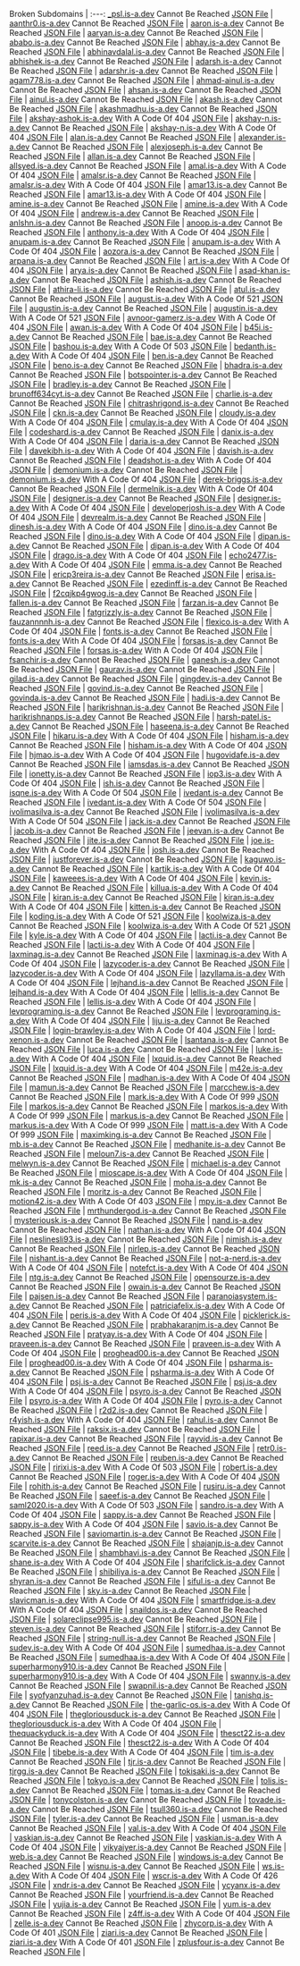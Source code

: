 Broken Subdomains |
:---:
[_psl.is-a.dev](https://_psl.is-a.dev) Cannot Be Reached [JSON File](https://github.com/is-a-dev/register/tree/main/domains/_psl.json) |
[aanthr0.is-a.dev](https://aanthr0.is-a.dev) Cannot Be Reached [JSON File](https://github.com/is-a-dev/register/tree/main/domains/aanthr0.json) |
[aaron.is-a.dev](https://aaron.is-a.dev) Cannot Be Reached [JSON File](https://github.com/is-a-dev/register/tree/main/domains/aaron.json) |
[aaryan.is-a.dev](https://aaryan.is-a.dev) Cannot Be Reached [JSON File](https://github.com/is-a-dev/register/tree/main/domains/aaryan.json) |
[ababo.is-a.dev](https://ababo.is-a.dev) Cannot Be Reached [JSON File](https://github.com/is-a-dev/register/tree/main/domains/ababo.json) |
[abhay.is-a.dev](https://abhay.is-a.dev) Cannot Be Reached [JSON File](https://github.com/is-a-dev/register/tree/main/domains/abhay.json) |
[abhinavdalal.is-a.dev](https://abhinavdalal.is-a.dev) Cannot Be Reached [JSON File](https://github.com/is-a-dev/register/tree/main/domains/abhinavdalal.json) |
[abhishek.is-a.dev](https://abhishek.is-a.dev) Cannot Be Reached [JSON File](https://github.com/is-a-dev/register/tree/main/domains/abhishek.json) |
[adarsh.is-a.dev](https://adarsh.is-a.dev) Cannot Be Reached [JSON File](https://github.com/is-a-dev/register/tree/main/domains/adarsh.json) |
[adarshr.is-a.dev](https://adarshr.is-a.dev) Cannot Be Reached [JSON File](https://github.com/is-a-dev/register/tree/main/domains/adarshr.json) |
[agam778.is-a.dev](https://agam778.is-a.dev) Cannot Be Reached [JSON File](https://github.com/is-a-dev/register/tree/main/domains/agam778.json) |
[ahmad-ainul.is-a.dev](https://ahmad-ainul.is-a.dev) Cannot Be Reached [JSON File](https://github.com/is-a-dev/register/tree/main/domains/ahmad-ainul.json) |
[ahsan.is-a.dev](https://ahsan.is-a.dev) Cannot Be Reached [JSON File](https://github.com/is-a-dev/register/tree/main/domains/ahsan.json) |
[ainul.is-a.dev](https://ainul.is-a.dev) Cannot Be Reached [JSON File](https://github.com/is-a-dev/register/tree/main/domains/ainul.json) |
[akash.is-a.dev](https://akash.is-a.dev) Cannot Be Reached [JSON File](https://github.com/is-a-dev/register/tree/main/domains/akash.json) |
[akashmadhu.is-a.dev](https://akashmadhu.is-a.dev) Cannot Be Reached [JSON File](https://github.com/is-a-dev/register/tree/main/domains/akashmadhu.json) |
[akshay-ashok.is-a.dev](https://akshay-ashok.is-a.dev) With A Code Of 404 [JSON File](https://github.com/is-a-dev/register/tree/main/domains/akshay-ashok.json) |
[akshay-n.is-a.dev](https://akshay-n.is-a.dev) Cannot Be Reached [JSON File](https://github.com/is-a-dev/register/tree/main/domains/akshay-n.json) |
[akshay-n.is-a.dev](https://akshay-n.is-a.dev) With A Code Of 404 [JSON File](https://github.com/is-a-dev/register/tree/main/domains/akshay-n.json) |
[alan.is-a.dev](https://alan.is-a.dev) Cannot Be Reached [JSON File](https://github.com/is-a-dev/register/tree/main/domains/alan.json) |
[alexander.is-a.dev](https://alexander.is-a.dev) Cannot Be Reached [JSON File](https://github.com/is-a-dev/register/tree/main/domains/alexander.json) |
[alexjoseph.is-a.dev](https://alexjoseph.is-a.dev) Cannot Be Reached [JSON File](https://github.com/is-a-dev/register/tree/main/domains/alexjoseph.json) |
[allan.is-a.dev](https://allan.is-a.dev) Cannot Be Reached [JSON File](https://github.com/is-a-dev/register/tree/main/domains/allan.json) |
[allsyed.is-a.dev](https://allsyed.is-a.dev) Cannot Be Reached [JSON File](https://github.com/is-a-dev/register/tree/main/domains/allsyed.json) |
[amal.is-a.dev](https://amal.is-a.dev) With A Code Of 404 [JSON File](https://github.com/is-a-dev/register/tree/main/domains/amal.json) |
[amalsr.is-a.dev](https://amalsr.is-a.dev) Cannot Be Reached [JSON File](https://github.com/is-a-dev/register/tree/main/domains/amalsr.json) |
[amalsr.is-a.dev](https://amalsr.is-a.dev) With A Code Of 404 [JSON File](https://github.com/is-a-dev/register/tree/main/domains/amalsr.json) |
[amar13.is-a.dev](https://amar13.is-a.dev) Cannot Be Reached [JSON File](https://github.com/is-a-dev/register/tree/main/domains/amar13.json) |
[amar13.is-a.dev](https://amar13.is-a.dev) With A Code Of 404 [JSON File](https://github.com/is-a-dev/register/tree/main/domains/amar13.json) |
[amine.is-a.dev](https://amine.is-a.dev) Cannot Be Reached [JSON File](https://github.com/is-a-dev/register/tree/main/domains/amine.json) |
[amine.is-a.dev](https://amine.is-a.dev) With A Code Of 404 [JSON File](https://github.com/is-a-dev/register/tree/main/domains/amine.json) |
[andrew.is-a.dev](https://andrew.is-a.dev) Cannot Be Reached [JSON File](https://github.com/is-a-dev/register/tree/main/domains/andrew.json) |
[anlshn.is-a.dev](https://anlshn.is-a.dev) Cannot Be Reached [JSON File](https://github.com/is-a-dev/register/tree/main/domains/anlshn.json) |
[anoop.is-a.dev](https://anoop.is-a.dev) Cannot Be Reached [JSON File](https://github.com/is-a-dev/register/tree/main/domains/anoop.json) |
[anthony.is-a.dev](https://anthony.is-a.dev) With A Code Of 404 [JSON File](https://github.com/is-a-dev/register/tree/main/domains/anthony.json) |
[anupam.is-a.dev](https://anupam.is-a.dev) Cannot Be Reached [JSON File](https://github.com/is-a-dev/register/tree/main/domains/anupam.json) |
[anupam.is-a.dev](https://anupam.is-a.dev) With A Code Of 404 [JSON File](https://github.com/is-a-dev/register/tree/main/domains/anupam.json) |
[aozora.is-a.dev](https://aozora.is-a.dev) Cannot Be Reached [JSON File](https://github.com/is-a-dev/register/tree/main/domains/aozora.json) |
[arpana.is-a.dev](https://arpana.is-a.dev) Cannot Be Reached [JSON File](https://github.com/is-a-dev/register/tree/main/domains/arpana.json) |
[art.is-a.dev](https://art.is-a.dev) With A Code Of 404 [JSON File](https://github.com/is-a-dev/register/tree/main/domains/art.json) |
[arya.is-a.dev](https://arya.is-a.dev) Cannot Be Reached [JSON File](https://github.com/is-a-dev/register/tree/main/domains/arya.json) |
[asad-khan.is-a.dev](https://asad-khan.is-a.dev) Cannot Be Reached [JSON File](https://github.com/is-a-dev/register/tree/main/domains/asad-khan.json) |
[ashish.is-a.dev](https://ashish.is-a.dev) Cannot Be Reached [JSON File](https://github.com/is-a-dev/register/tree/main/domains/ashish.json) |
[athira-li.is-a.dev](https://athira-li.is-a.dev) Cannot Be Reached [JSON File](https://github.com/is-a-dev/register/tree/main/domains/athira-li.json) |
[atul.is-a.dev](https://atul.is-a.dev) Cannot Be Reached [JSON File](https://github.com/is-a-dev/register/tree/main/domains/atul.json) |
[august.is-a.dev](https://august.is-a.dev) With A Code Of 521 [JSON File](https://github.com/is-a-dev/register/tree/main/domains/august.json) |
[augustin.is-a.dev](https://augustin.is-a.dev) Cannot Be Reached [JSON File](https://github.com/is-a-dev/register/tree/main/domains/augustin.json) |
[augustin.is-a.dev](https://augustin.is-a.dev) With A Code Of 521 [JSON File](https://github.com/is-a-dev/register/tree/main/domains/augustin.json) |
[avnoor-gamerz.is-a.dev](https://avnoor-gamerz.is-a.dev) With A Code Of 404 [JSON File](https://github.com/is-a-dev/register/tree/main/domains/avnoor-gamerz.json) |
[awan.is-a.dev](https://awan.is-a.dev) With A Code Of 404 [JSON File](https://github.com/is-a-dev/register/tree/main/domains/awan.json) |
[b45i.is-a.dev](https://b45i.is-a.dev) Cannot Be Reached [JSON File](https://github.com/is-a-dev/register/tree/main/domains/b45i.json) |
[bae.is-a.dev](https://bae.is-a.dev) Cannot Be Reached [JSON File](https://github.com/is-a-dev/register/tree/main/domains/bae.json) |
[bashou.is-a.dev](https://bashou.is-a.dev) With A Code Of 503 [JSON File](https://github.com/is-a-dev/register/tree/main/domains/bashou.json) |
[bedanth.is-a.dev](https://bedanth.is-a.dev) With A Code Of 404 [JSON File](https://github.com/is-a-dev/register/tree/main/domains/bedanth.json) |
[ben.is-a.dev](https://ben.is-a.dev) Cannot Be Reached [JSON File](https://github.com/is-a-dev/register/tree/main/domains/ben.json) |
[beno.is-a.dev](https://beno.is-a.dev) Cannot Be Reached [JSON File](https://github.com/is-a-dev/register/tree/main/domains/beno.json) |
[bhadra.is-a.dev](https://bhadra.is-a.dev) Cannot Be Reached [JSON File](https://github.com/is-a-dev/register/tree/main/domains/bhadra.json) |
[botspointer.is-a.dev](https://botspointer.is-a.dev) Cannot Be Reached [JSON File](https://github.com/is-a-dev/register/tree/main/domains/botspointer.json) |
[bradley.is-a.dev](https://bradley.is-a.dev) Cannot Be Reached [JSON File](https://github.com/is-a-dev/register/tree/main/domains/bradley.json) |
[brunoff634cyt.is-a.dev](https://brunoff634cyt.is-a.dev) Cannot Be Reached [JSON File](https://github.com/is-a-dev/register/tree/main/domains/brunoff634cyt.json) |
[charlie.is-a.dev](https://charlie.is-a.dev) Cannot Be Reached [JSON File](https://github.com/is-a-dev/register/tree/main/domains/charlie.json) |
[chitrashrigond.is-a.dev](https://chitrashrigond.is-a.dev) Cannot Be Reached [JSON File](https://github.com/is-a-dev/register/tree/main/domains/chitrashrigond.json) |
[ckn.is-a.dev](https://ckn.is-a.dev) Cannot Be Reached [JSON File](https://github.com/is-a-dev/register/tree/main/domains/ckn.json) |
[cloudy.is-a.dev](https://cloudy.is-a.dev) With A Code Of 404 [JSON File](https://github.com/is-a-dev/register/tree/main/domains/cloudy.json) |
[cmulay.is-a.dev](https://cmulay.is-a.dev) With A Code Of 404 [JSON File](https://github.com/is-a-dev/register/tree/main/domains/cmulay.json) |
[codeshard.is-a.dev](https://codeshard.is-a.dev) Cannot Be Reached [JSON File](https://github.com/is-a-dev/register/tree/main/domains/codeshard.json) |
[danix.is-a.dev](https://danix.is-a.dev) With A Code Of 404 [JSON File](https://github.com/is-a-dev/register/tree/main/domains/danix.json) |
[daria.is-a.dev](https://daria.is-a.dev) Cannot Be Reached [JSON File](https://github.com/is-a-dev/register/tree/main/domains/daria.json) |
[davekibh.is-a.dev](https://davekibh.is-a.dev) With A Code Of 404 [JSON File](https://github.com/is-a-dev/register/tree/main/domains/davekibh.json) |
[davish.is-a.dev](https://davish.is-a.dev) Cannot Be Reached [JSON File](https://github.com/is-a-dev/register/tree/main/domains/davish.json) |
[deadshot.is-a.dev](https://deadshot.is-a.dev) With A Code Of 404 [JSON File](https://github.com/is-a-dev/register/tree/main/domains/deadshot.json) |
[demonium.is-a.dev](https://demonium.is-a.dev) Cannot Be Reached [JSON File](https://github.com/is-a-dev/register/tree/main/domains/demonium.json) |
[demonium.is-a.dev](https://demonium.is-a.dev) With A Code Of 404 [JSON File](https://github.com/is-a-dev/register/tree/main/domains/demonium.json) |
[derek-briggs.is-a.dev](https://derek-briggs.is-a.dev) Cannot Be Reached [JSON File](https://github.com/is-a-dev/register/tree/main/domains/derek-briggs.json) |
[dermelnik.is-a.dev](https://dermelnik.is-a.dev) With A Code Of 404 [JSON File](https://github.com/is-a-dev/register/tree/main/domains/dermelnik.json) |
[designer.is-a.dev](https://designer.is-a.dev) Cannot Be Reached [JSON File](https://github.com/is-a-dev/register/tree/main/domains/designer.json) |
[designer.is-a.dev](https://designer.is-a.dev) With A Code Of 404 [JSON File](https://github.com/is-a-dev/register/tree/main/domains/designer.json) |
[developerjosh.is-a.dev](https://developerjosh.is-a.dev) With A Code Of 404 [JSON File](https://github.com/is-a-dev/register/tree/main/domains/developerjosh.json) |
[devrealm.is-a.dev](https://devrealm.is-a.dev) Cannot Be Reached [JSON File](https://github.com/is-a-dev/register/tree/main/domains/devrealm.json) |
[dinesh.is-a.dev](https://dinesh.is-a.dev) With A Code Of 404 [JSON File](https://github.com/is-a-dev/register/tree/main/domains/dinesh.json) |
[dino.is-a.dev](https://dino.is-a.dev) Cannot Be Reached [JSON File](https://github.com/is-a-dev/register/tree/main/domains/dino.json) |
[dino.is-a.dev](https://dino.is-a.dev) With A Code Of 404 [JSON File](https://github.com/is-a-dev/register/tree/main/domains/dino.json) |
[dipan.is-a.dev](https://dipan.is-a.dev) Cannot Be Reached [JSON File](https://github.com/is-a-dev/register/tree/main/domains/dipan.json) |
[dipan.is-a.dev](https://dipan.is-a.dev) With A Code Of 404 [JSON File](https://github.com/is-a-dev/register/tree/main/domains/dipan.json) |
[drago.is-a.dev](https://drago.is-a.dev) With A Code Of 404 [JSON File](https://github.com/is-a-dev/register/tree/main/domains/drago.json) |
[echo2477.is-a.dev](https://echo2477.is-a.dev) With A Code Of 404 [JSON File](https://github.com/is-a-dev/register/tree/main/domains/echo2477.json) |
[emma.is-a.dev](https://emma.is-a.dev) Cannot Be Reached [JSON File](https://github.com/is-a-dev/register/tree/main/domains/emma.json) |
[ericp3reira.is-a.dev](https://ericp3reira.is-a.dev) Cannot Be Reached [JSON File](https://github.com/is-a-dev/register/tree/main/domains/ericp3reira.json) |
[erisa.is-a.dev](https://erisa.is-a.dev) Cannot Be Reached [JSON File](https://github.com/is-a-dev/register/tree/main/domains/erisa.json) |
[ezedinff.is-a.dev](https://ezedinff.is-a.dev) Cannot Be Reached [JSON File](https://github.com/is-a-dev/register/tree/main/domains/ezedinff.json) |
[f2cqjkp4gwog.is-a.dev](https://f2cqjkp4gwog.is-a.dev) Cannot Be Reached [JSON File](https://github.com/is-a-dev/register/tree/main/domains/f2cqjkp4gwog.json) |
[fallen.is-a.dev](https://fallen.is-a.dev) Cannot Be Reached [JSON File](https://github.com/is-a-dev/register/tree/main/domains/fallen.json) |
[farzan.is-a.dev](https://farzan.is-a.dev) Cannot Be Reached [JSON File](https://github.com/is-a-dev/register/tree/main/domains/farzan.json) |
[fatgrizzly.is-a.dev](https://fatgrizzly.is-a.dev) Cannot Be Reached [JSON File](https://github.com/is-a-dev/register/tree/main/domains/fatgrizzly.json) |
[fauzannnnh.is-a.dev](https://fauzannnnh.is-a.dev) Cannot Be Reached [JSON File](https://github.com/is-a-dev/register/tree/main/domains/fauzannnnh.json) |
[flexico.is-a.dev](https://flexico.is-a.dev) With A Code Of 404 [JSON File](https://github.com/is-a-dev/register/tree/main/domains/flexico.json) |
[fonts.is-a.dev](https://fonts.is-a.dev) Cannot Be Reached [JSON File](https://github.com/is-a-dev/register/tree/main/domains/fonts.json) |
[fonts.is-a.dev](https://fonts.is-a.dev) With A Code Of 404 [JSON File](https://github.com/is-a-dev/register/tree/main/domains/fonts.json) |
[forsas.is-a.dev](https://forsas.is-a.dev) Cannot Be Reached [JSON File](https://github.com/is-a-dev/register/tree/main/domains/forsas.json) |
[forsas.is-a.dev](https://forsas.is-a.dev) With A Code Of 404 [JSON File](https://github.com/is-a-dev/register/tree/main/domains/forsas.json) |
[fsanchir.is-a.dev](https://fsanchir.is-a.dev) Cannot Be Reached [JSON File](https://github.com/is-a-dev/register/tree/main/domains/fsanchir.json) |
[ganesh.is-a.dev](https://ganesh.is-a.dev) Cannot Be Reached [JSON File](https://github.com/is-a-dev/register/tree/main/domains/ganesh.json) |
[gaurav.is-a.dev](https://gaurav.is-a.dev) Cannot Be Reached [JSON File](https://github.com/is-a-dev/register/tree/main/domains/gaurav.json) |
[gilad.is-a.dev](https://gilad.is-a.dev) Cannot Be Reached [JSON File](https://github.com/is-a-dev/register/tree/main/domains/gilad.json) |
[gingdev.is-a.dev](https://gingdev.is-a.dev) Cannot Be Reached [JSON File](https://github.com/is-a-dev/register/tree/main/domains/gingdev.json) |
[govind.is-a.dev](https://govind.is-a.dev) Cannot Be Reached [JSON File](https://github.com/is-a-dev/register/tree/main/domains/govind.json) |
[govinda.is-a.dev](https://govinda.is-a.dev) Cannot Be Reached [JSON File](https://github.com/is-a-dev/register/tree/main/domains/govinda.json) |
[hadi.is-a.dev](https://hadi.is-a.dev) Cannot Be Reached [JSON File](https://github.com/is-a-dev/register/tree/main/domains/hadi.json) |
[harikrishnan.is-a.dev](https://harikrishnan.is-a.dev) Cannot Be Reached [JSON File](https://github.com/is-a-dev/register/tree/main/domains/harikrishnan.json) |
[harikrishnanps.is-a.dev](https://harikrishnanps.is-a.dev) Cannot Be Reached [JSON File](https://github.com/is-a-dev/register/tree/main/domains/harikrishnanps.json) |
[harsh-patel.is-a.dev](https://harsh-patel.is-a.dev) Cannot Be Reached [JSON File](https://github.com/is-a-dev/register/tree/main/domains/harsh-patel.json) |
[haseena.is-a.dev](https://haseena.is-a.dev) Cannot Be Reached [JSON File](https://github.com/is-a-dev/register/tree/main/domains/haseena.json) |
[hikaru.is-a.dev](https://hikaru.is-a.dev) With A Code Of 404 [JSON File](https://github.com/is-a-dev/register/tree/main/domains/hikaru.json) |
[hisham.is-a.dev](https://hisham.is-a.dev) Cannot Be Reached [JSON File](https://github.com/is-a-dev/register/tree/main/domains/hisham.json) |
[hisham.is-a.dev](https://hisham.is-a.dev) With A Code Of 404 [JSON File](https://github.com/is-a-dev/register/tree/main/domains/hisham.json) |
[hjmao.is-a.dev](https://hjmao.is-a.dev) With A Code Of 404 [JSON File](https://github.com/is-a-dev/register/tree/main/domains/hjmao.json) |
[hugovidafe.is-a.dev](https://hugovidafe.is-a.dev) Cannot Be Reached [JSON File](https://github.com/is-a-dev/register/tree/main/domains/hugovidafe.json) |
[iamsdas.is-a.dev](https://iamsdas.is-a.dev) Cannot Be Reached [JSON File](https://github.com/is-a-dev/register/tree/main/domains/iamsdas.json) |
[ionetty.is-a.dev](https://ionetty.is-a.dev) Cannot Be Reached [JSON File](https://github.com/is-a-dev/register/tree/main/domains/ionetty.json) |
[iop3.is-a.dev](https://iop3.is-a.dev) With A Code Of 404 [JSON File](https://github.com/is-a-dev/register/tree/main/domains/iop3.json) |
[ish.is-a.dev](https://ish.is-a.dev) Cannot Be Reached [JSON File](https://github.com/is-a-dev/register/tree/main/domains/ish.json) |
[isqne.is-a.dev](https://isqne.is-a.dev) With A Code Of 504 [JSON File](https://github.com/is-a-dev/register/tree/main/domains/isqne.json) |
[ivedant.is-a.dev](https://ivedant.is-a.dev) Cannot Be Reached [JSON File](https://github.com/is-a-dev/register/tree/main/domains/ivedant.json) |
[ivedant.is-a.dev](https://ivedant.is-a.dev) With A Code Of 504 [JSON File](https://github.com/is-a-dev/register/tree/main/domains/ivedant.json) |
[ivolimasilva.is-a.dev](https://ivolimasilva.is-a.dev) Cannot Be Reached [JSON File](https://github.com/is-a-dev/register/tree/main/domains/ivolimasilva.json) |
[ivolimasilva.is-a.dev](https://ivolimasilva.is-a.dev) With A Code Of 504 [JSON File](https://github.com/is-a-dev/register/tree/main/domains/ivolimasilva.json) |
[jack.is-a.dev](https://jack.is-a.dev) Cannot Be Reached [JSON File](https://github.com/is-a-dev/register/tree/main/domains/jack.json) |
[jacob.is-a.dev](https://jacob.is-a.dev) Cannot Be Reached [JSON File](https://github.com/is-a-dev/register/tree/main/domains/jacob.json) |
[jeevan.is-a.dev](https://jeevan.is-a.dev) Cannot Be Reached [JSON File](https://github.com/is-a-dev/register/tree/main/domains/jeevan.json) |
[jite.is-a.dev](https://jite.is-a.dev) Cannot Be Reached [JSON File](https://github.com/is-a-dev/register/tree/main/domains/jite.json) |
[joe.is-a.dev](https://joe.is-a.dev) With A Code Of 404 [JSON File](https://github.com/is-a-dev/register/tree/main/domains/joe.json) |
[josh.is-a.dev](https://josh.is-a.dev) Cannot Be Reached [JSON File](https://github.com/is-a-dev/register/tree/main/domains/josh.json) |
[justforever.is-a.dev](https://justforever.is-a.dev) Cannot Be Reached [JSON File](https://github.com/is-a-dev/register/tree/main/domains/justforever.json) |
[kaguwo.is-a.dev](https://kaguwo.is-a.dev) Cannot Be Reached [JSON File](https://github.com/is-a-dev/register/tree/main/domains/kaguwo.json) |
[kartik.is-a.dev](https://kartik.is-a.dev) With A Code Of 404 [JSON File](https://github.com/is-a-dev/register/tree/main/domains/kartik.json) |
[kaweees.is-a.dev](https://kaweees.is-a.dev) With A Code Of 404 [JSON File](https://github.com/is-a-dev/register/tree/main/domains/kaweees.json) |
[kevin.is-a.dev](https://kevin.is-a.dev) Cannot Be Reached [JSON File](https://github.com/is-a-dev/register/tree/main/domains/kevin.json) |
[killua.is-a.dev](https://killua.is-a.dev) With A Code Of 404 [JSON File](https://github.com/is-a-dev/register/tree/main/domains/killua.json) |
[kiran.is-a.dev](https://kiran.is-a.dev) Cannot Be Reached [JSON File](https://github.com/is-a-dev/register/tree/main/domains/kiran.json) |
[kiran.is-a.dev](https://kiran.is-a.dev) With A Code Of 404 [JSON File](https://github.com/is-a-dev/register/tree/main/domains/kiran.json) |
[kitten.is-a.dev](https://kitten.is-a.dev) Cannot Be Reached [JSON File](https://github.com/is-a-dev/register/tree/main/domains/kitten.json) |
[koding.is-a.dev](https://koding.is-a.dev) With A Code Of 521 [JSON File](https://github.com/is-a-dev/register/tree/main/domains/koding.json) |
[koolwiza.is-a.dev](https://koolwiza.is-a.dev) Cannot Be Reached [JSON File](https://github.com/is-a-dev/register/tree/main/domains/koolwiza.json) |
[koolwiza.is-a.dev](https://koolwiza.is-a.dev) With A Code Of 521 [JSON File](https://github.com/is-a-dev/register/tree/main/domains/koolwiza.json) |
[kyle.is-a.dev](https://kyle.is-a.dev) With A Code Of 404 [JSON File](https://github.com/is-a-dev/register/tree/main/domains/kyle.json) |
[lacti.is-a.dev](https://lacti.is-a.dev) Cannot Be Reached [JSON File](https://github.com/is-a-dev/register/tree/main/domains/lacti.json) |
[lacti.is-a.dev](https://lacti.is-a.dev) With A Code Of 404 [JSON File](https://github.com/is-a-dev/register/tree/main/domains/lacti.json) |
[laxminag.is-a.dev](https://laxminag.is-a.dev) Cannot Be Reached [JSON File](https://github.com/is-a-dev/register/tree/main/domains/laxminag.json) |
[laxminag.is-a.dev](https://laxminag.is-a.dev) With A Code Of 404 [JSON File](https://github.com/is-a-dev/register/tree/main/domains/laxminag.json) |
[lazycoder.is-a.dev](https://lazycoder.is-a.dev) Cannot Be Reached [JSON File](https://github.com/is-a-dev/register/tree/main/domains/lazycoder.json) |
[lazycoder.is-a.dev](https://lazycoder.is-a.dev) With A Code Of 404 [JSON File](https://github.com/is-a-dev/register/tree/main/domains/lazycoder.json) |
[lazyllama.is-a.dev](https://lazyllama.is-a.dev) With A Code Of 404 [JSON File](https://github.com/is-a-dev/register/tree/main/domains/lazyllama.json) |
[lejhand.is-a.dev](https://lejhand.is-a.dev) Cannot Be Reached [JSON File](https://github.com/is-a-dev/register/tree/main/domains/lejhand.json) |
[lejhand.is-a.dev](https://lejhand.is-a.dev) With A Code Of 404 [JSON File](https://github.com/is-a-dev/register/tree/main/domains/lejhand.json) |
[lellis.is-a.dev](https://lellis.is-a.dev) Cannot Be Reached [JSON File](https://github.com/is-a-dev/register/tree/main/domains/lellis.json) |
[lellis.is-a.dev](https://lellis.is-a.dev) With A Code Of 404 [JSON File](https://github.com/is-a-dev/register/tree/main/domains/lellis.json) |
[levprograming.is-a.dev](https://levprograming.is-a.dev) Cannot Be Reached [JSON File](https://github.com/is-a-dev/register/tree/main/domains/levprograming.json) |
[levprograming.is-a.dev](https://levprograming.is-a.dev) With A Code Of 404 [JSON File](https://github.com/is-a-dev/register/tree/main/domains/levprograming.json) |
[liju.is-a.dev](https://liju.is-a.dev) Cannot Be Reached [JSON File](https://github.com/is-a-dev/register/tree/main/domains/liju.json) |
[login-brawley.is-a.dev](https://login-brawley.is-a.dev) With A Code Of 404 [JSON File](https://github.com/is-a-dev/register/tree/main/domains/login-brawley.json) |
[lord-xenon.is-a.dev](https://lord-xenon.is-a.dev) Cannot Be Reached [JSON File](https://github.com/is-a-dev/register/tree/main/domains/lord-xenon.json) |
[lsantana.is-a.dev](https://lsantana.is-a.dev) Cannot Be Reached [JSON File](https://github.com/is-a-dev/register/tree/main/domains/lsantana.json) |
[luca.is-a.dev](https://luca.is-a.dev) Cannot Be Reached [JSON File](https://github.com/is-a-dev/register/tree/main/domains/luca.json) |
[luke.is-a.dev](https://luke.is-a.dev) With A Code Of 404 [JSON File](https://github.com/is-a-dev/register/tree/main/domains/luke.json) |
[lxquid.is-a.dev](https://lxquid.is-a.dev) Cannot Be Reached [JSON File](https://github.com/is-a-dev/register/tree/main/domains/lxquid.json) |
[lxquid.is-a.dev](https://lxquid.is-a.dev) With A Code Of 404 [JSON File](https://github.com/is-a-dev/register/tree/main/domains/lxquid.json) |
[m42e.is-a.dev](https://m42e.is-a.dev) Cannot Be Reached [JSON File](https://github.com/is-a-dev/register/tree/main/domains/m42e.json) |
[madhan.is-a.dev](https://madhan.is-a.dev) With A Code Of 404 [JSON File](https://github.com/is-a-dev/register/tree/main/domains/madhan.json) |
[mamun.is-a.dev](https://mamun.is-a.dev) Cannot Be Reached [JSON File](https://github.com/is-a-dev/register/tree/main/domains/mamun.json) |
[marcchew.is-a.dev](https://marcchew.is-a.dev) Cannot Be Reached [JSON File](https://github.com/is-a-dev/register/tree/main/domains/marcchew.json) |
[mark.is-a.dev](https://mark.is-a.dev) With A Code Of 999 [JSON File](https://github.com/is-a-dev/register/tree/main/domains/mark.json) |
[markos.is-a.dev](https://markos.is-a.dev) Cannot Be Reached [JSON File](https://github.com/is-a-dev/register/tree/main/domains/markos.json) |
[markos.is-a.dev](https://markos.is-a.dev) With A Code Of 999 [JSON File](https://github.com/is-a-dev/register/tree/main/domains/markos.json) |
[markus.is-a.dev](https://markus.is-a.dev) Cannot Be Reached [JSON File](https://github.com/is-a-dev/register/tree/main/domains/markus.json) |
[markus.is-a.dev](https://markus.is-a.dev) With A Code Of 999 [JSON File](https://github.com/is-a-dev/register/tree/main/domains/markus.json) |
[matt.is-a.dev](https://matt.is-a.dev) With A Code Of 999 [JSON File](https://github.com/is-a-dev/register/tree/main/domains/matt.json) |
[maximking.is-a.dev](https://maximking.is-a.dev) Cannot Be Reached [JSON File](https://github.com/is-a-dev/register/tree/main/domains/maximking.json) |
[mb.is-a.dev](https://mb.is-a.dev) Cannot Be Reached [JSON File](https://github.com/is-a-dev/register/tree/main/domains/mb.json) |
[medhanite.is-a.dev](https://medhanite.is-a.dev) Cannot Be Reached [JSON File](https://github.com/is-a-dev/register/tree/main/domains/medhanite.json) |
[meloun7.is-a.dev](https://meloun7.is-a.dev) Cannot Be Reached [JSON File](https://github.com/is-a-dev/register/tree/main/domains/meloun7.json) |
[melwyn.is-a.dev](https://melwyn.is-a.dev) Cannot Be Reached [JSON File](https://github.com/is-a-dev/register/tree/main/domains/melwyn.json) |
[michael.is-a.dev](https://michael.is-a.dev) Cannot Be Reached [JSON File](https://github.com/is-a-dev/register/tree/main/domains/michael.json) |
[mioscape.is-a.dev](https://mioscape.is-a.dev) With A Code Of 404 [JSON File](https://github.com/is-a-dev/register/tree/main/domains/mioscape.json) |
[mk.is-a.dev](https://mk.is-a.dev) Cannot Be Reached [JSON File](https://github.com/is-a-dev/register/tree/main/domains/mk.json) |
[moha.is-a.dev](https://moha.is-a.dev) Cannot Be Reached [JSON File](https://github.com/is-a-dev/register/tree/main/domains/moha.json) |
[moritz.is-a.dev](https://moritz.is-a.dev) Cannot Be Reached [JSON File](https://github.com/is-a-dev/register/tree/main/domains/moritz.json) |
[motion42.is-a.dev](https://motion42.is-a.dev) With A Code Of 403 [JSON File](https://github.com/is-a-dev/register/tree/main/domains/motion42.json) |
[mpy.is-a.dev](https://mpy.is-a.dev) Cannot Be Reached [JSON File](https://github.com/is-a-dev/register/tree/main/domains/mpy.json) |
[mrthundergod.is-a.dev](https://mrthundergod.is-a.dev) Cannot Be Reached [JSON File](https://github.com/is-a-dev/register/tree/main/domains/mrthundergod.json) |
[mysteriousk.is-a.dev](https://mysteriousk.is-a.dev) Cannot Be Reached [JSON File](https://github.com/is-a-dev/register/tree/main/domains/mysteriousk.json) |
[nand.is-a.dev](https://nand.is-a.dev) Cannot Be Reached [JSON File](https://github.com/is-a-dev/register/tree/main/domains/nand.json) |
[nathan.is-a.dev](https://nathan.is-a.dev) With A Code Of 404 [JSON File](https://github.com/is-a-dev/register/tree/main/domains/nathan.json) |
[neslinesli93.is-a.dev](https://neslinesli93.is-a.dev) Cannot Be Reached [JSON File](https://github.com/is-a-dev/register/tree/main/domains/neslinesli93.json) |
[nimish.is-a.dev](https://nimish.is-a.dev) Cannot Be Reached [JSON File](https://github.com/is-a-dev/register/tree/main/domains/nimish.json) |
[nirlep.is-a.dev](https://nirlep.is-a.dev) Cannot Be Reached [JSON File](https://github.com/is-a-dev/register/tree/main/domains/nirlep.json) |
[nishant.is-a.dev](https://nishant.is-a.dev) Cannot Be Reached [JSON File](https://github.com/is-a-dev/register/tree/main/domains/nishant.json) |
[not-a-nerd.is-a.dev](https://not-a-nerd.is-a.dev) With A Code Of 404 [JSON File](https://github.com/is-a-dev/register/tree/main/domains/not-a-nerd.json) |
[notefct.is-a.dev](https://notefct.is-a.dev) With A Code Of 404 [JSON File](https://github.com/is-a-dev/register/tree/main/domains/notefct.json) |
[ntg.is-a.dev](https://ntg.is-a.dev) Cannot Be Reached [JSON File](https://github.com/is-a-dev/register/tree/main/domains/ntg.json) |
[opensourze.is-a.dev](https://opensourze.is-a.dev) Cannot Be Reached [JSON File](https://github.com/is-a-dev/register/tree/main/domains/opensourze.json) |
[owain.is-a.dev](https://owain.is-a.dev) Cannot Be Reached [JSON File](https://github.com/is-a-dev/register/tree/main/domains/owain.json) |
[pajsen.is-a.dev](https://pajsen.is-a.dev) Cannot Be Reached [JSON File](https://github.com/is-a-dev/register/tree/main/domains/pajsen.json) |
[paranoiasystem.is-a.dev](https://paranoiasystem.is-a.dev) Cannot Be Reached [JSON File](https://github.com/is-a-dev/register/tree/main/domains/paranoiasystem.json) |
[patriciafelix.is-a.dev](https://patriciafelix.is-a.dev) With A Code Of 404 [JSON File](https://github.com/is-a-dev/register/tree/main/domains/patriciafelix.json) |
[peris.is-a.dev](https://peris.is-a.dev) With A Code Of 404 [JSON File](https://github.com/is-a-dev/register/tree/main/domains/peris.json) |
[picklerick.is-a.dev](https://picklerick.is-a.dev) Cannot Be Reached [JSON File](https://github.com/is-a-dev/register/tree/main/domains/picklerick.json) |
[prabhakaranjm.is-a.dev](https://prabhakaranjm.is-a.dev) Cannot Be Reached [JSON File](https://github.com/is-a-dev/register/tree/main/domains/prabhakaranjm.json) |
[pratyay.is-a.dev](https://pratyay.is-a.dev) With A Code Of 404 [JSON File](https://github.com/is-a-dev/register/tree/main/domains/pratyay.json) |
[praveen.is-a.dev](https://praveen.is-a.dev) Cannot Be Reached [JSON File](https://github.com/is-a-dev/register/tree/main/domains/praveen.json) |
[praveen.is-a.dev](https://praveen.is-a.dev) With A Code Of 404 [JSON File](https://github.com/is-a-dev/register/tree/main/domains/praveen.json) |
[proghead00.is-a.dev](https://proghead00.is-a.dev) Cannot Be Reached [JSON File](https://github.com/is-a-dev/register/tree/main/domains/proghead00.json) |
[proghead00.is-a.dev](https://proghead00.is-a.dev) With A Code Of 404 [JSON File](https://github.com/is-a-dev/register/tree/main/domains/proghead00.json) |
[psharma.is-a.dev](https://psharma.is-a.dev) Cannot Be Reached [JSON File](https://github.com/is-a-dev/register/tree/main/domains/psharma.json) |
[psharma.is-a.dev](https://psharma.is-a.dev) With A Code Of 404 [JSON File](https://github.com/is-a-dev/register/tree/main/domains/psharma.json) |
[psj.is-a.dev](https://psj.is-a.dev) Cannot Be Reached [JSON File](https://github.com/is-a-dev/register/tree/main/domains/psj.json) |
[psj.is-a.dev](https://psj.is-a.dev) With A Code Of 404 [JSON File](https://github.com/is-a-dev/register/tree/main/domains/psj.json) |
[psyro.is-a.dev](https://psyro.is-a.dev) Cannot Be Reached [JSON File](https://github.com/is-a-dev/register/tree/main/domains/psyro.json) |
[psyro.is-a.dev](https://psyro.is-a.dev) With A Code Of 404 [JSON File](https://github.com/is-a-dev/register/tree/main/domains/psyro.json) |
[pyro.is-a.dev](https://pyro.is-a.dev) Cannot Be Reached [JSON File](https://github.com/is-a-dev/register/tree/main/domains/pyro.json) |
[r2d2.is-a.dev](https://r2d2.is-a.dev) Cannot Be Reached [JSON File](https://github.com/is-a-dev/register/tree/main/domains/r2d2.json) |
[r4yish.is-a.dev](https://r4yish.is-a.dev) With A Code Of 404 [JSON File](https://github.com/is-a-dev/register/tree/main/domains/r4yish.json) |
[rahul.is-a.dev](https://rahul.is-a.dev) Cannot Be Reached [JSON File](https://github.com/is-a-dev/register/tree/main/domains/rahul.json) |
[raksix.is-a.dev](https://raksix.is-a.dev) Cannot Be Reached [JSON File](https://github.com/is-a-dev/register/tree/main/domains/raksix.json) |
[rapixar.is-a.dev](https://rapixar.is-a.dev) Cannot Be Reached [JSON File](https://github.com/is-a-dev/register/tree/main/domains/rapixar.json) |
[rayvid.is-a.dev](https://rayvid.is-a.dev) Cannot Be Reached [JSON File](https://github.com/is-a-dev/register/tree/main/domains/rayvid.json) |
[reed.is-a.dev](https://reed.is-a.dev) Cannot Be Reached [JSON File](https://github.com/is-a-dev/register/tree/main/domains/reed.json) |
[retr0.is-a.dev](https://retr0.is-a.dev) Cannot Be Reached [JSON File](https://github.com/is-a-dev/register/tree/main/domains/retr0.json) |
[reuben.is-a.dev](https://reuben.is-a.dev) Cannot Be Reached [JSON File](https://github.com/is-a-dev/register/tree/main/domains/reuben.json) |
[ririxi.is-a.dev](https://ririxi.is-a.dev) With A Code Of 503 [JSON File](https://github.com/is-a-dev/register/tree/main/domains/ririxi.json) |
[robert.is-a.dev](https://robert.is-a.dev) Cannot Be Reached [JSON File](https://github.com/is-a-dev/register/tree/main/domains/robert.json) |
[roger.is-a.dev](https://roger.is-a.dev) With A Code Of 404 [JSON File](https://github.com/is-a-dev/register/tree/main/domains/roger.json) |
[rohith.is-a.dev](https://rohith.is-a.dev) Cannot Be Reached [JSON File](https://github.com/is-a-dev/register/tree/main/domains/rohith.json) |
[rusiru.is-a.dev](https://rusiru.is-a.dev) Cannot Be Reached [JSON File](https://github.com/is-a-dev/register/tree/main/domains/rusiru.json) |
[saeef.is-a.dev](https://saeef.is-a.dev) Cannot Be Reached [JSON File](https://github.com/is-a-dev/register/tree/main/domains/saeef.json) |
[saml2020.is-a.dev](https://saml2020.is-a.dev) With A Code Of 503 [JSON File](https://github.com/is-a-dev/register/tree/main/domains/saml2020.json) |
[sandro.is-a.dev](https://sandro.is-a.dev) With A Code Of 404 [JSON File](https://github.com/is-a-dev/register/tree/main/domains/sandro.json) |
[sappy.is-a.dev](https://sappy.is-a.dev) Cannot Be Reached [JSON File](https://github.com/is-a-dev/register/tree/main/domains/sappy.json) |
[sappy.is-a.dev](https://sappy.is-a.dev) With A Code Of 404 [JSON File](https://github.com/is-a-dev/register/tree/main/domains/sappy.json) |
[savio.is-a.dev](https://savio.is-a.dev) Cannot Be Reached [JSON File](https://github.com/is-a-dev/register/tree/main/domains/savio.json) |
[saviomartin.is-a.dev](https://saviomartin.is-a.dev) Cannot Be Reached [JSON File](https://github.com/is-a-dev/register/tree/main/domains/saviomartin.json) |
[scarvite.is-a.dev](https://scarvite.is-a.dev) Cannot Be Reached [JSON File](https://github.com/is-a-dev/register/tree/main/domains/scarvite.json) |
[shajanjp.is-a.dev](https://shajanjp.is-a.dev) Cannot Be Reached [JSON File](https://github.com/is-a-dev/register/tree/main/domains/shajanjp.json) |
[shambhavi.is-a.dev](https://shambhavi.is-a.dev) Cannot Be Reached [JSON File](https://github.com/is-a-dev/register/tree/main/domains/shambhavi.json) |
[shane.is-a.dev](https://shane.is-a.dev) With A Code Of 404 [JSON File](https://github.com/is-a-dev/register/tree/main/domains/shane.json) |
[sharifclick.is-a.dev](https://sharifclick.is-a.dev) Cannot Be Reached [JSON File](https://github.com/is-a-dev/register/tree/main/domains/sharifclick.json) |
[shibiliya.is-a.dev](https://shibiliya.is-a.dev) Cannot Be Reached [JSON File](https://github.com/is-a-dev/register/tree/main/domains/shibiliya.json) |
[shyran.is-a.dev](https://shyran.is-a.dev) Cannot Be Reached [JSON File](https://github.com/is-a-dev/register/tree/main/domains/shyran.json) |
[siful.is-a.dev](https://siful.is-a.dev) Cannot Be Reached [JSON File](https://github.com/is-a-dev/register/tree/main/domains/siful.json) |
[sky.is-a.dev](https://sky.is-a.dev) Cannot Be Reached [JSON File](https://github.com/is-a-dev/register/tree/main/domains/sky.json) |
[slavicman.is-a.dev](https://slavicman.is-a.dev) With A Code Of 404 [JSON File](https://github.com/is-a-dev/register/tree/main/domains/slavicman.json) |
[smartfridge.is-a.dev](https://smartfridge.is-a.dev) With A Code Of 404 [JSON File](https://github.com/is-a-dev/register/tree/main/domains/smartfridge.json) |
[snaildos.is-a.dev](https://snaildos.is-a.dev) Cannot Be Reached [JSON File](https://github.com/is-a-dev/register/tree/main/domains/snaildos.json) |
[solareclipse995.is-a.dev](https://solareclipse995.is-a.dev) Cannot Be Reached [JSON File](https://github.com/is-a-dev/register/tree/main/domains/solareclipse995.json) |
[steven.is-a.dev](https://steven.is-a.dev) Cannot Be Reached [JSON File](https://github.com/is-a-dev/register/tree/main/domains/steven.json) |
[stiforr.is-a.dev](https://stiforr.is-a.dev) Cannot Be Reached [JSON File](https://github.com/is-a-dev/register/tree/main/domains/stiforr.json) |
[string-null.is-a.dev](https://string-null.is-a.dev) Cannot Be Reached [JSON File](https://github.com/is-a-dev/register/tree/main/domains/string-null.json) |
[sudev.is-a.dev](https://sudev.is-a.dev) With A Code Of 404 [JSON File](https://github.com/is-a-dev/register/tree/main/domains/sudev.json) |
[sumedhaa.is-a.dev](https://sumedhaa.is-a.dev) Cannot Be Reached [JSON File](https://github.com/is-a-dev/register/tree/main/domains/sumedhaa.json) |
[sumedhaa.is-a.dev](https://sumedhaa.is-a.dev) With A Code Of 404 [JSON File](https://github.com/is-a-dev/register/tree/main/domains/sumedhaa.json) |
[superharmony910.is-a.dev](https://superharmony910.is-a.dev) Cannot Be Reached [JSON File](https://github.com/is-a-dev/register/tree/main/domains/superharmony910.json) |
[superharmony910.is-a.dev](https://superharmony910.is-a.dev) With A Code Of 404 [JSON File](https://github.com/is-a-dev/register/tree/main/domains/superharmony910.json) |
[swanny.is-a.dev](https://swanny.is-a.dev) Cannot Be Reached [JSON File](https://github.com/is-a-dev/register/tree/main/domains/swanny.json) |
[swapnil.is-a.dev](https://swapnil.is-a.dev) Cannot Be Reached [JSON File](https://github.com/is-a-dev/register/tree/main/domains/swapnil.json) |
[syofyanzuhad.is-a.dev](https://syofyanzuhad.is-a.dev) Cannot Be Reached [JSON File](https://github.com/is-a-dev/register/tree/main/domains/syofyanzuhad.json) |
[tanishq.is-a.dev](https://tanishq.is-a.dev) Cannot Be Reached [JSON File](https://github.com/is-a-dev/register/tree/main/domains/tanishq.json) |
[the-garlic-os.is-a.dev](https://the-garlic-os.is-a.dev) With A Code Of 404 [JSON File](https://github.com/is-a-dev/register/tree/main/domains/the-garlic-os.json) |
[thegloriousduck.is-a.dev](https://thegloriousduck.is-a.dev) Cannot Be Reached [JSON File](https://github.com/is-a-dev/register/tree/main/domains/thegloriousduck.json) |
[thegloriousduck.is-a.dev](https://thegloriousduck.is-a.dev) With A Code Of 404 [JSON File](https://github.com/is-a-dev/register/tree/main/domains/thegloriousduck.json) |
[thequackyduck.is-a.dev](https://thequackyduck.is-a.dev) With A Code Of 404 [JSON File](https://github.com/is-a-dev/register/tree/main/domains/thequackyduck.json) |
[thesct22.is-a.dev](https://thesct22.is-a.dev) Cannot Be Reached [JSON File](https://github.com/is-a-dev/register/tree/main/domains/thesct22.json) |
[thesct22.is-a.dev](https://thesct22.is-a.dev) With A Code Of 404 [JSON File](https://github.com/is-a-dev/register/tree/main/domains/thesct22.json) |
[tibebe.is-a.dev](https://tibebe.is-a.dev) With A Code Of 404 [JSON File](https://github.com/is-a-dev/register/tree/main/domains/tibebe.json) |
[tim.is-a.dev](https://tim.is-a.dev) Cannot Be Reached [JSON File](https://github.com/is-a-dev/register/tree/main/domains/tim.json) |
[tjr.is-a.dev](https://tjr.is-a.dev) Cannot Be Reached [JSON File](https://github.com/is-a-dev/register/tree/main/domains/tjr.json) |
[tjrgg.is-a.dev](https://tjrgg.is-a.dev) Cannot Be Reached [JSON File](https://github.com/is-a-dev/register/tree/main/domains/tjrgg.json) |
[tokisaki.is-a.dev](https://tokisaki.is-a.dev) Cannot Be Reached [JSON File](https://github.com/is-a-dev/register/tree/main/domains/tokisaki.json) |
[tokyo.is-a.dev](https://tokyo.is-a.dev) Cannot Be Reached [JSON File](https://github.com/is-a-dev/register/tree/main/domains/tokyo.json) |
[tolis.is-a.dev](https://tolis.is-a.dev) Cannot Be Reached [JSON File](https://github.com/is-a-dev/register/tree/main/domains/tolis.json) |
[tomas.is-a.dev](https://tomas.is-a.dev) Cannot Be Reached [JSON File](https://github.com/is-a-dev/register/tree/main/domains/tomas.json) |
[tonycolston.is-a.dev](https://tonycolston.is-a.dev) Cannot Be Reached [JSON File](https://github.com/is-a-dev/register/tree/main/domains/tonycolston.json) |
[tovade.is-a.dev](https://tovade.is-a.dev) Cannot Be Reached [JSON File](https://github.com/is-a-dev/register/tree/main/domains/tovade.json) |
[tsull360.is-a.dev](https://tsull360.is-a.dev) Cannot Be Reached [JSON File](https://github.com/is-a-dev/register/tree/main/domains/tsull360.json) |
[tyler.is-a.dev](https://tyler.is-a.dev) Cannot Be Reached [JSON File](https://github.com/is-a-dev/register/tree/main/domains/tyler.json) |
[usman.is-a.dev](https://usman.is-a.dev) Cannot Be Reached [JSON File](https://github.com/is-a-dev/register/tree/main/domains/usman.json) |
[val.is-a.dev](https://val.is-a.dev) With A Code Of 404 [JSON File](https://github.com/is-a-dev/register/tree/main/domains/val.json) |
[vaskian.is-a.dev](https://vaskian.is-a.dev) Cannot Be Reached [JSON File](https://github.com/is-a-dev/register/tree/main/domains/vaskian.json) |
[vaskian.is-a.dev](https://vaskian.is-a.dev) With A Code Of 404 [JSON File](https://github.com/is-a-dev/register/tree/main/domains/vaskian.json) |
[vikyaiyer.is-a.dev](https://vikyaiyer.is-a.dev) Cannot Be Reached [JSON File](https://github.com/is-a-dev/register/tree/main/domains/vikyaiyer.json) |
[web.is-a.dev](https://web.is-a.dev) Cannot Be Reached [JSON File](https://github.com/is-a-dev/register/tree/main/domains/web.json) |
[windows.is-a.dev](https://windows.is-a.dev) Cannot Be Reached [JSON File](https://github.com/is-a-dev/register/tree/main/domains/windows.json) |
[wisnu.is-a.dev](https://wisnu.is-a.dev) Cannot Be Reached [JSON File](https://github.com/is-a-dev/register/tree/main/domains/wisnu.json) |
[ws.is-a.dev](https://ws.is-a.dev) With A Code Of 404 [JSON File](https://github.com/is-a-dev/register/tree/main/domains/ws.json) |
[wscr.is-a.dev](https://wscr.is-a.dev) With A Code Of 426 [JSON File](https://github.com/is-a-dev/register/tree/main/domains/wscr.json) |
[xndr.is-a.dev](https://xndr.is-a.dev) Cannot Be Reached [JSON File](https://github.com/is-a-dev/register/tree/main/domains/xndr.json) |
[ycyanx.is-a.dev](https://ycyanx.is-a.dev) Cannot Be Reached [JSON File](https://github.com/is-a-dev/register/tree/main/domains/ycyanx.json) |
[yourfriend.is-a.dev](https://yourfriend.is-a.dev) Cannot Be Reached [JSON File](https://github.com/is-a-dev/register/tree/main/domains/yourfriend.json) |
[yujia.is-a.dev](https://yujia.is-a.dev) Cannot Be Reached [JSON File](https://github.com/is-a-dev/register/tree/main/domains/yujia.json) |
[yum.is-a.dev](https://yum.is-a.dev) Cannot Be Reached [JSON File](https://github.com/is-a-dev/register/tree/main/domains/yum.json) |
[z4ff.is-a.dev](https://z4ff.is-a.dev) With A Code Of 404 [JSON File](https://github.com/is-a-dev/register/tree/main/domains/z4ff.json) |
[zelle.is-a.dev](https://zelle.is-a.dev) Cannot Be Reached [JSON File](https://github.com/is-a-dev/register/tree/main/domains/zelle.json) |
[zhycorp.is-a.dev](https://zhycorp.is-a.dev) With A Code Of 401 [JSON File](https://github.com/is-a-dev/register/tree/main/domains/zhycorp.json) |
[ziari.is-a.dev](https://ziari.is-a.dev) Cannot Be Reached [JSON File](https://github.com/is-a-dev/register/tree/main/domains/ziari.json) |
[ziari.is-a.dev](https://ziari.is-a.dev) With A Code Of 401 [JSON File](https://github.com/is-a-dev/register/tree/main/domains/ziari.json) |
[zplusfour.is-a.dev](https://zplusfour.is-a.dev) Cannot Be Reached [JSON File](https://github.com/is-a-dev/register/tree/main/domains/zplusfour.json) |
